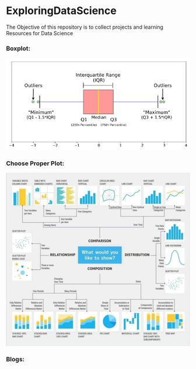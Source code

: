 # ExploringDataScience

The Objective of this repository is to collect projects and learning Resources for Data Science

### Boxplot:
![boxplot_imag](/imgs/boxplot.png)

### Choose Proper Plot:
![plots](/imgs/plots.jpg)

### Blogs:
